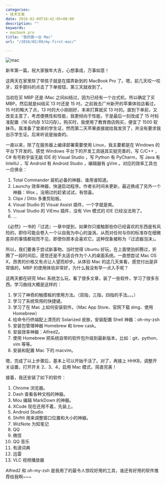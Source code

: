 ```yaml
---
categories:
- 技术文章
date: 2016-02-09T10:42:05+08:00
description: ""
keywords:
- macbook pro
title: "我的第一台 Mac"
url: "/2016/02/09/my-first-mac/"

---
```


![mac](http://7xlx3k.com1.z0.glb.clouddn.com/mac.JPG-w)

新年第一篇，祝大家猴年大吉，心想事成，万事如意！

这两天在家里除了带孩子就是在摆弄新到的 MacBook Pro 了。嗯，前几天咬一咬牙，双手颤抖的点击了下单按钮，第三天就收到了。

当初在买 MBP 还是 iMac 之间纠结过，因为已经有一个台式机，所以确定了买 MBP。然后就是纠结买 13 吋还是 15 吋。之前我去广州新开的苹果体验店看过，15 吋的略大了点，13 吋的大小刚刚好，本来打算就买 13 吋的。直到下单前，又改变主意了，考虑便携性和性能，我更倾向于性能，于是最后一刻改成了 15 吋标准配置（16 G内存 512闪存）。购买时，我使用了教育商店购买，便宜了 1500 软妹币。我准备了堂弟的学生证，然而第二天苹果直接就给我发货了，并没有要求我出示学生证。后来听说是抽查的。

一直以来，除了在服务器上编译部署需要使用 Linux，我主要都是在 Windows 的平台下开发的。感觉 Windows 平台下的开发工具链其实挺完善的，写 C/C++ ，C# 有号称宇宙无敌 IDE 的 Visual Studio ，写 Python 有 PyCharm，写 Java 有 IntelliJ ，写 Android 有 Android Studio ，编辑器有 gVim 。对应的效率工具也一应俱全：

1. Total Commander 装机必备的神器，谁用谁知道。
2. Launchy 效率神器，快速启动程序。作者长时间未更新，最近换成了另外一个神器：Wox 。没用过的赶紧试试，有惊喜。
3. Clipx / Ditto 多重剪贴板。
4. Visual Studio 的 Visual Assist 插件，一个字就是爽。
5. Visual Studio 的 ViEmu 插件，没有 Vim 模式的 IDE 已经没法用了。
6. ...

《必然》一书的『过滤』一章中提到，如果你只接触那些你已经喜欢的东西是有风险的，即你可能会卷入一个以自我为中心的漩涡，从而对任何与你的标准存在细微差异的事情都视而不见，即使你原本会喜欢它。这种现象被称为『过滤器泡沫』。

所以，我们要勇于尝试新事物。当时觉得 Ubuntu 好玩，在上面使劲折腾过，折腾了一段时间后，感觉还是不太适合作为个人的桌面系统。一直想尝试 Mac OS X，昂贵的价格又有点让人望而却步。从体验 Mac 的这几天来看，感觉付出是非常值的，MBP 的使用体验非常好，为什么我没有早一点入手呢？

这两天都在研究 Mac 系统怎么玩，看了很多文章，装了一些软件，学习了很多东西。学习曲线大概是这样的：

1. 学习了神奇的触摸板的使用方法。（双指，三指，四指的手法。。。）
2. 学习了系统常用的快捷键。
3. 学习了在 Mac 上如何安装软件。（Mac App Store、官网下载 dmg、使用 Homebrew）
4. 给命令行终端配上漂亮的 Solarized 皮肤，安装配置 Shell 神器：oh-my-zsh
5. 安装包管理神器 Homebrew 和 brew cask。
6. 安装效率神器：Alfred2。
7. 使用 Homebrew 把系统自带的软件包升级到最新版本，比如：git、python、vim 等等。
8. 安装和配置 Mac 下的 macvim。

嗯，完成了以上步骤后，基本上可以开始干活了。对了，再接上 HHKB，调整开关设置，打开开关 2、3、4，启用 Mac 模式，简直完美！

接着，我还安装了如下的软件：

1. Chrome 浏览器。
2. Dash 查看各种文档的神器。
3. Mou 编辑 MarkDown 的神器。
4. XCode 现在还用不着，先装上。
5. Android Studio
5. ShiftIt 用来调整窗口位置和大小的神器。
6. WizNote 为知笔记
7. QQ
8. 微信
8. QQ 音乐
7. 有道词典
8. 迅雷
9. VLC 视频播放器

Alfred2 和 oh-my-zsh 是我用了的最令人惊叹好用的工具，谁还有好用的软件推荐给我啊~~~

<!--more-->
